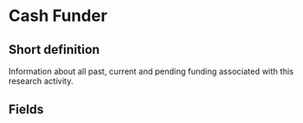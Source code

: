 # Cash Funder
## Short definition
Information about all past, current and pending funding associated with this research activity.
## Fields
